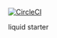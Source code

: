 [![CircleCI](https://circleci.com/gh/akhellas/liquid.svg?style=svg)](https://circleci.com/gh/akhellas/liquid)

liquid starter
